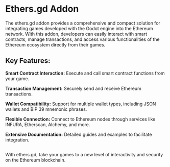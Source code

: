 # Ethers.gd Addon

The ethers.gd addon provides a comprehensive and compact solution for integrating games developed with the Godot engine into the Ethereum network. With this addon, developers can easily interact with smart contracts, manage transactions, and access various functionalities of the Ethereum ecosystem directly from their games.

## Key Features:

**Smart Contract Interaction:** Execute and call smart contract functions from your game. 

**Transaction Management:** Securely send and receive Ethereum transactions.

**Wallet Compatibility:** Support for multiple wallet types, including JSON wallets and BIP 39 mnemonic phrases.

**Flexible Connection:** Connect to Ethereum nodes through services like INFURA, Etherscan, Alchemy, and more.

**Extensive Documentation:** Detailed guides and examples to facilitate integration.

##

With ethers.gd, take your games to a new level of interactivity and security on the Ethereum blockchain.
